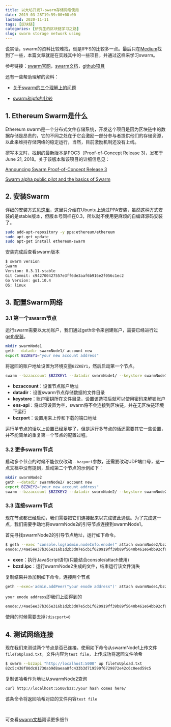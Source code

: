 ```yaml
---
title: 以太坊开发7-swarm存储网络使用
date: 2019-03-28T19:59:00+08:00
lastmod: 2020-11-11
tags: [区块链]
categories: [研究生的区块链学习之路]
slug: swarm storage network using
---
```


说实话，swarm的资料比较难找，倒是IPFS的比较多一点。最后只在[Medium](http://medium.com/)找到了一些，本篇文章就是在实践其中的一些项目，并通过这样来学习swarm。

参考链接：[swarm官网](https://swarm-gateways.net/bzz:/theswarm.eth/)，[swarm文档](https://swarm-guide.readthedocs.io/en/latest/introduction.html)，[github项目](https://github.com/ethersphere)

还有一些帮助理解的资料：

- [关于swarm的三个理解上的问题](https://ethereum.stackexchange.com/questions/55027/swarm-in-a-private-network)

- [swarm和ipfs的比较](https://github.com/ethersphere/go-ethereum/wiki/IPFS-&-SWARM)

<!--more-->

## 1. Ethereum Swarm是什么

Ethereum swarm是一个分布式文件存储系统，开发这个项目是因为区块链中的数据存储是昂贵的，它的不同之处在于它会激励一部分参与者提供他们的存储资源，以此来维持存储网络的稳定运行，当然，目前激励机制还没有上线。

撰写本文时，找到的最新版本是POC3（Proof-of-Concept Release 3)，发布于June 21, 2018。关于该版本和该项目的详细信息见：

[Announcing Swarm Proof-of-Concept Release 3](<https://blog.ethereum.org/2018/06/21/announcing-swarm-proof-of-concept-release-3/>)

[Swarm alpha public pilot and the basics of Swarm](<https://blog.ethereum.org/2016/12/15/swarm-alpha-public-pilot-basics-swarm/>)

## 2. 安装Swarm

详细的安装方式见[这里](<https://swarm-guide.readthedocs.io/en/latest/installation.html>)，这里只介绍在Ubuntu上通过PPA安装，虽然这种方式安装的是stable版本，但版本号同样在0.3，所以就不使用更麻烦的自编译源码安装了。

```bash
sudo add-apt-repository -y ppa:ethereum/ethereum
sudo apt-get update
sudo apt-get install ethereum-swarm
```

安装完成后查看swarm版本

```bash
$ swarm version
Swarm
Version: 0.3.11-stable
Git Commit: c942700427557e3ff6de3aaf6b916e2f056c1ec2
Go Version: go1.10.4
OS: linux
```

## 3. 配置Swarm网络

### 3.1 第一个swarm节点

运行swarm需要以太坊账户，我们通过geth命令来创建账户，需要已经进行过[geth安装](https://github.com/ethereum/go-ethereum/wiki/Installing-Geth)。

```bash
mkdir swarmNode1
geth --datadir swarmNode1/ account new
export BZZKEY1="your new account address"
```

将返回的账户地址设置为环境变量`BZZKEY1`，然后启动第一个节点。

```bash
swarm --bzzaccount $BZZKEY1 --datadir swarmNode1/ --keystore swarmNode1/keystore --ens-api "" --bzzport 5000
```

- **bzzaccount**：设置节点账户地址
- **datadir**：设置swarm节点存储数据的文件目录
- **keystore**：账户密钥所在文件目录，设置该选项后就可以使用密码来解锁账户
- **ens-api**：将此项设置为空，swarm将不会连接到区块链，并在无区块链环境下运行
- **bzzport**：设置用来上传和下载的端口地址

运行单节点的话以上设置已经足够了，但是运行多节点的话还需要其它一些设置，并不能简单的重复第一个节点的配置过程。

### 3.2 更多swarm节点

启动多个节点的时候不能仅仅改动`--bzzport`参数，还需要改动UDP端口号，这一点文档中没有提到，启动第二个节点的示例如下：

```bash
mkdir swarmNode2
geth --datadir swarmNode2/ account new
export BZZKEY2="your new account address"
swarm --bzzaccount $BZZKEY2 --datadir swarmNode2/ --keystore swarmNode2/keystore --ens-api "" --bzzport 5500 --port 9000
```

### 3.3 连接swarm节点

现在节点都已经启动，我们需要把它们连接起来以完成彼此通信。为了完成这一点，我们需要手动地将swarmNode2的引导节点连接到swarmNode1。

首先寻找swarmNode2的引导节点地址，运行如下命令。

```bash
$ geth --exec "console.log(admin.nodeInfo.enode)" attach swarmNode2/bzzd.ipc
enode://4ae5ee37b365e316b1d2b3d07e5cb1f620919ff39b89f5640b461e64bb92cf8a2caa399548a292387c3f31741ff0e886231258a66707ce51ba5f85856790faac@127.0.0.1:9800?discport=0
```

- **exec**：执行JavaScript语句(只能结合console/attach使用)
- **bzzd.ipc**：运行swarmNode2生成的文件，结束运行该文件消失

复制结果并添加到如下命令，连接两个节点

```bash
geth --exec='admin.addPeer("your enode address")' attach swarmNode1/bzzd.ipc
```

`your enode address`即我们上面得到的

```bash
enode://4ae5ee37b365e316b1d2b3d07e5cb1f620919ff39b89f5640b461e64bb92cf8a2caa399548a292387c3f31741ff0e886231258a66707ce51ba5f85856790faac@127.0.0.1:9800
```

使用的时候需要去掉`?discport=0`

## 4. 测试网络连接

现在我们来测试两个节点是否已连接。使用如下命令从swarmNode1上传文件`fileToUpload.txt`，文件内容为`test file`，上传成功将返回文件哈希

```bash
$ swarm --bzzapi "http://localhost:5000" up fileToUpload.txt
82c5c438f80dc81730ab9d8aeaa8fc433b3d719590f6729872e42c6c0eed59c5
```

复制该哈希作为地址从swarmNode2查询

```bash
curl http://localhost:5500/bzz:/your hash comes here/
```

该条命令将返回哈希对应的文件内容`test file`

<br>

可查看[swarm文档](<https://swarm-guide.readthedocs.io/en/latest/introduction.html>)阅读更多细节
